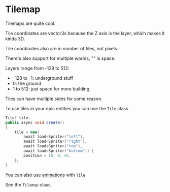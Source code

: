 # Tilemap

Tilemaps are quite cool.

Tile coordinates are vector3s because the Z axis is the layer, which makes it kinda 3D.

Tile coordinates also are in number of tiles, not pixels.

There's also support for multiple worlds, "" is space.

Layers range from -128 to 512:
- -128 to -1: underground stuff
- 0: the ground
- 1 to 512: just space for more building

Tiles can have multiple sides for some reason.

To use tiles in your epic entities you can use the `Tile` class

```cs
Tile? tile;
public async void create()
{
    tile = new(
        await load<Sprite>("left"),
        await load<Sprite>("right"),
        await load<Sprite>("top"),
        await load<Sprite>("bottom")) {
        position = (0, 0, 0),
    };
}
```

You can also use [animations](animation.md) with `Tile`

See the `Tilemap` class.
